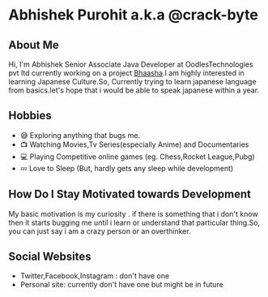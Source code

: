 # Abhishek Purohit a.k.a @crack-byte 

## About Me
Hi, I'm Abhishek Senior Associate Java Developer at OodlesTechnologies pvt ltd currently working on a project [Bhaasha]([Foo](http://foo.com)).I am highly interested in learning Japanese Culture.So, Currently trying to learn japanese language from basics.let's hope that i would be able to speak japanese within a year.

## Hobbies
- :sweat_smile: Exploring anything that bugs me.
- :tv: Watching Movies,Tv Series(especially Anime) and Documentaries 
- :computer: Playing Competitive online games (eg. Chess,Rocket League,Pubg)
- :zzz: Love to Sleep (But, hardly gets any sleep while development)

## How Do I Stay Motivated towards Development
My basic motivation is my curiosity . if there is something that i don't know then it starts bugging me until i learn or understand that particular thing.So, you can just say i am a crazy person or an overthinker.  

## Social Websites
- Twitter,Facebook,Instagram : don't have one
- Personal site: currently don't have one but might be in future
